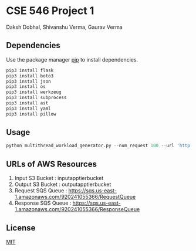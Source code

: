 # CSE 546 Project 1 

Daksh Dobhal, Shivanshu Verma, Gaurav Verma
## Dependencies

Use the package manager [pip](https://pip.pypa.io/en/stable/) to install dependencies.

```bash
pip3 install flask
pip3 install boto3
pip3 install json
pip3 install os
pip3 install werkzeug
pip3 install subprocess
pip3 install ast
pip3 install yaml
pip3 install pillow
```

## Usage

```python
python multithread_workload_generator.py --num_request 100 --url 'http://3.82.92.105/upload-image' --image_folder "PATH/TO/IMAGE_FOLDER/imagenet-100/"

```

## URLs of AWS Resources


1. Input S3 Bucket : inputapptierbucket
2. Output S3 Bucket : outputapptierbucket
3. Request SQS Queue : https://sqs.us-east-1.amazonaws.com/920241055366/RequestQueue
4. Response SQS Queue : https://sqs.us-east-1.amazonaws.com/920241055366/ResponseQueue

## License

[MIT](https://choosealicense.com/licenses/mit/)
